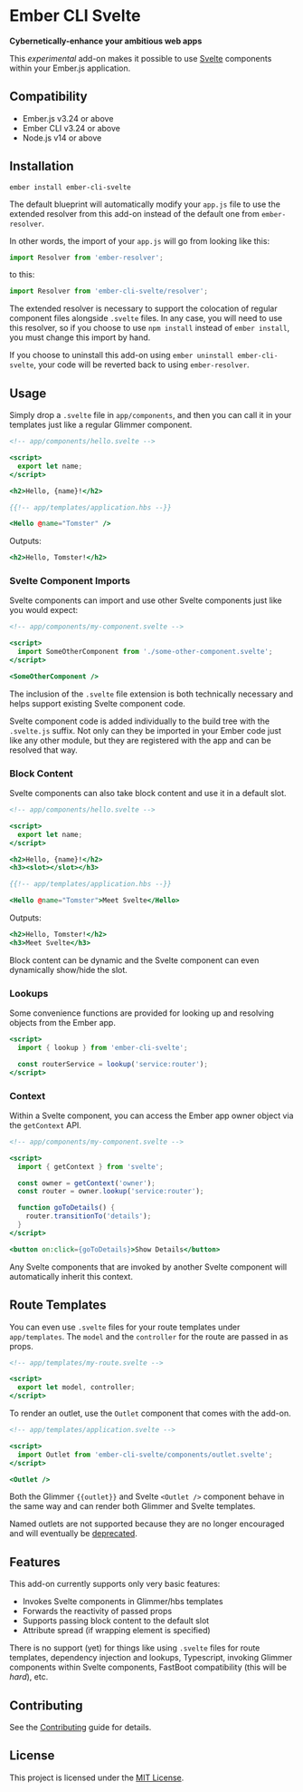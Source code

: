 Ember CLI Svelte
=================

**Cybernetically-enhance your ambitious web apps**

This *experimental* add-on makes it possible to use [Svelte](https://svelte.dev) components within your Ember.js application.


## Compatibility

* Ember.js v3.24 or above
* Ember CLI v3.24 or above
* Node.js v14 or above


## Installation

```
ember install ember-cli-svelte
```

The default blueprint will automatically modify your `app.js` file to use the extended resolver from this add-on instead of the default one from `ember-resolver`.

In other words, the import of your `app.js` will go from looking like this:

```javascript
import Resolver from 'ember-resolver';
```

to this:

```javascript
import Resolver from 'ember-cli-svelte/resolver';
```

The extended resolver is necessary to support the colocation of regular component files alongside `.svelte` files.  In any case, you will need to use this resolver, so if you choose to use `npm install` instead of `ember install`, you must change this import by hand.

If you choose to uninstall this add-on using `ember uninstall ember-cli-svelte`, your code will be reverted back to using `ember-resolver`.


## Usage

Simply drop a `.svelte` file in `app/components`, and then you can call it in your templates just like a regular Glimmer component.

```hbs
<!-- app/components/hello.svelte -->

<script>
  export let name;
</script>

<h2>Hello, {name}!</h2>
```

```hbs
{{!-- app/templates/application.hbs --}}

<Hello @name="Tomster" />
```

Outputs:

```hbs
<h2>Hello, Tomster!</h2>
```


### Svelte Component Imports

Svelte components can import and use other Svelte components just like you would expect:

```hbs
<!-- app/components/my-component.svelte -->

<script>
  import SomeOtherComponent from './some-other-component.svelte';
</script>

<SomeOtherComponent />
```

The inclusion of the `.svelte` file extension is both technically necessary and helps support existing Svelte component code.

Svelte component code is added individually to the build tree with the `.svelte.js` suffix.  Not only can they be imported in your Ember code just like any other module, but they are registered with the app and can be resolved that way.


### Block Content

Svelte components can also take block content and use it in a default slot.

```hbs
<!-- app/components/hello.svelte -->

<script>
  export let name;
</script>

<h2>Hello, {name}!</h2>
<h3><slot></slot></h3>
```

```hbs
{{!-- app/templates/application.hbs --}}

<Hello @name="Tomster">Meet Svelte</Hello>
```

Outputs:

```hbs
<h2>Hello, Tomster!</h2>
<h3>Meet Svelte</h3>
```

Block content can be dynamic and the Svelte component can even dynamically show/hide the slot.


### Lookups

Some convenience functions are provided for looking up and resolving objects from the Ember app.

```hbs
<script>
  import { lookup } from 'ember-cli-svelte';

  const routerService = lookup('service:router');
</script>
```


### Context

Within a Svelte component, you can access the Ember app owner object via the `getContext` API.

```hbs
<!-- app/components/my-component.svelte -->

<script>
  import { getContext } from 'svelte';

  const owner = getContext('owner');
  const router = owner.lookup('service:router');

  function goToDetails() {
    router.transitionTo('details');
  }
</script>

<button on:click={goToDetails}>Show Details</button>
```

Any Svelte components that are invoked by another Svelte component will automatically inherit this context.


## Route Templates

You can even use `.svelte` files for your route templates under `app/templates`.  The `model` and the `controller` for the route are passed in as props.

```hbs
<!-- app/templates/my-route.svelte -->

<script>
  export let model, controller;
</script>
```

To render an outlet, use the `Outlet` component that comes with the add-on.

```hbs
<!-- app/templates/application.svelte -->

<script>
  import Outlet from 'ember-cli-svelte/components/outlet.svelte';
</script>

<Outlet />
```

Both the Glimmer `{{outlet}}` and Svelte `<Outlet />` component behave in the same way and can render both Glimmer and Svelte templates.

Named outlets are not supported because they are no longer encouraged and will eventually be [deprecated](https://github.com/emberjs/rfcs/blob/master/text/0418-deprecate-route-render-methods.md).


## Features

This add-on currently supports only very basic features:

- Invokes Svelte components in Glimmer/hbs templates
- Forwards the reactivity of passed props
- Supports passing block content to the default slot
- Attribute spread (if wrapping element is specified)

There is no support (yet) for things like using `.svelte` files for route templates, dependency injection and lookups, Typescript, invoking Glimmer components within Svelte components, FastBoot compatibility (this will be *hard*), etc.


## Contributing

See the [Contributing](CONTRIBUTING.md) guide for details.


## License

This project is licensed under the [MIT License](LICENSE.md).
